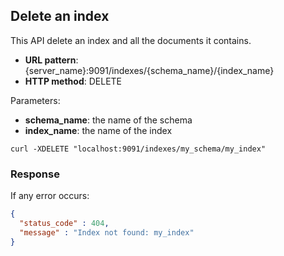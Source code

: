 ## Delete an index

This API delete an index and all the documents it contains.

* **URL pattern**: {server_name}:9091/indexes/{schema_name}/{index_name}
* **HTTP method**: DELETE

Parameters:

* **schema_name**: the name of the schema
* **index_name**: the name of the index

```shell
curl -XDELETE "localhost:9091/indexes/my_schema/my_index"
```

### Response

If any error occurs:

```json
{
  "status_code" : 404,
  "message" : "Index not found: my_index"
}
```